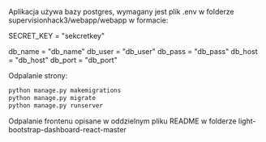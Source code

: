 Aplikacja używa bazy postgres, wymagany jest plik .env w folderze supervisionhack3/webapp/webapp
w formacie:

SECRET_KEY = "sekcretkey"

db_name = "db_name"
db_user = "db_user"
db_pass = "db_pass"
db_host = "db_host"
db_port = "db_port"

Odpalanie strony:

```cmd
python manage.py makemigrations
python manage.py migrate
python manage.py runserver
```

Odpalanie frontenu opisane w oddzielnym pliku README w folderze light-bootstrap-dashboard-react-master


